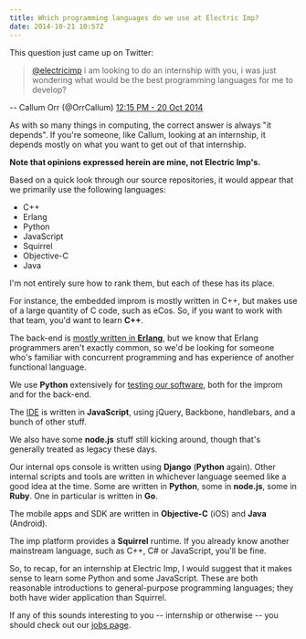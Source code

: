 ```yaml
---
title: Which programming languages do we use at Electric Imp?
date: 2014-10-21 10:57Z
---
```


This question just came up on Twitter:

> [@electricimp](https://twitter.com/electricimp) i am looking to do an
> internship with you, i was just wondering what would be the best programming
> languages for me to develop? 

-- Callum Orr (@OrrCallum) [12:15 PM - 20 Oct 2014](https://twitter.com/OrrCallum/status/524156992127250432)

As with so many things in computing, the correct answer is always "it depends".
If you're someone, like Callum, looking at an internship, it depends mostly on
what you want to get out of that internship.

**Note that opinions expressed herein are mine, not Electric Imp's.**

Based on a quick look through our source repositories, it would appear that we
primarily use the following languages:

 - C++
 - Erlang
 - Python
 - JavaScript
 - Squirrel
 - Objective-C
 - Java

I'm not entirely sure how to rank them, but each of these has its place.

For instance, the embedded improm is mostly written in C++, but makes use of a
large quantity of C code, such as eCos. So, if you want to work with that team,
you'd want to learn **C++**.

The back-end is [mostly written in
**Erlang**](http://blog.electricimp.com/post/85932940180/electric-imp-moves-to-erlang-programming-language),
but we know that Erlang programmers aren't exactly common, so we'd be looking
for someone who's familiar with concurrent programming and has experience of
another functional language.

We use **Python** extensively for [testing our
software](https://community.electricimp.com/blog/how-electric-imp-tests-software/),
both for the improm and for the back-end.

The [IDE](http://ide.electricimp.com) is written in **JavaScript**, using
jQuery, Backbone, handlebars, and a bunch of other stuff.

We also have some **node.js** stuff still kicking around, though that's generally
treated as legacy these days.

Our internal ops console is written using **Django** (**Python** again). Other
internal scripts and tools are written in whichever language seemed like a good
idea at the time. Some are written in **Python**, some in **node.js**, some in
**Ruby**. One in particular is written in **Go**.

The mobile apps and SDK are written in **Objective-C** (iOS) and **Java**
(Android).

The imp platform provides a **Squirrel** runtime. If you already know another
mainstream language, such as C++, C# or JavaScript, you'll be fine.

So, to recap, for an internship at Electric Imp, I would suggest that it makes
sense to learn some Python and some JavaScript. These are both reasonable
introductions to general-purpose programming languages; they both have wider
application than Squirrel.

If any of this sounds interesting to you -- internship or otherwise -- you
should check out our [jobs page](http://electricimp.com/aboutus/jobs/).
